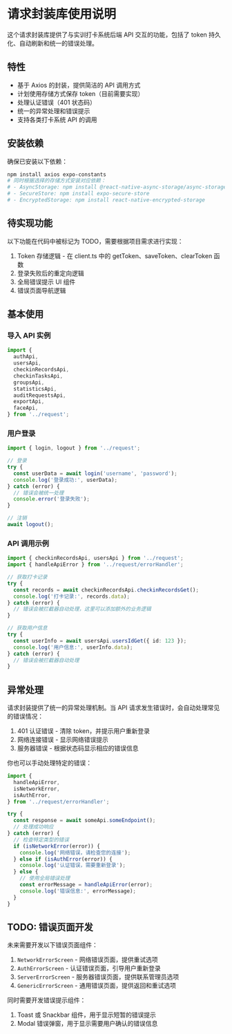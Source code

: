 # 请求封装库使用说明

这个请求封装库提供了与实训打卡系统后端 API 交互的功能，包括了 token 持久化、自动刷新和统一的错误处理。

## 特性

- 基于 Axios 的封装，提供简洁的 API 调用方式
- 计划使用存储方式保存 token（目前需要实现）
- 处理认证错误（401 状态码）
- 统一的异常处理和错误提示
- 支持各类打卡系统 API 的调用

## 安装依赖

确保已安装以下依赖：

```bash
npm install axios expo-constants
# 同时根据选择的存储方式安装对应依赖：
# - AsyncStorage: npm install @react-native-async-storage/async-storage
# - SecureStore: npm install expo-secure-store
# - EncryptedStorage: npm install react-native-encrypted-storage
```

## 待实现功能

以下功能在代码中被标记为 TODO，需要根据项目需求进行实现：

1. Token 存储逻辑 - 在 client.ts 中的 getToken、saveToken、clearToken 函数
2. 登录失败后的重定向逻辑
3. 全局错误提示 UI 组件
4. 错误页面导航逻辑

## 基本使用

### 导入 API 实例

```typescript
import {
  authApi,
  usersApi,
  checkinRecordsApi,
  checkinTasksApi,
  groupsApi,
  statisticsApi,
  auditRequestsApi,
  exportApi,
  faceApi,
} from '../request';
```

### 用户登录

```typescript
import { login, logout } from '../request';

// 登录
try {
  const userData = await login('username', 'password');
  console.log('登录成功:', userData);
} catch (error) {
  // 错误会被统一处理
  console.error('登录失败');
}

// 注销
await logout();
```

### API 调用示例

```typescript
import { checkinRecordsApi, usersApi } from '../request';
import { handleApiError } from '../request/errorHandler';

// 获取打卡记录
try {
  const records = await checkinRecordsApi.checkinRecordsGet();
  console.log('打卡记录:', records.data);
} catch (error) {
  // 错误会被拦截器自动处理，这里可以添加额外的业务逻辑
}

// 获取用户信息
try {
  const userInfo = await usersApi.usersIdGet({ id: 123 });
  console.log('用户信息:', userInfo.data);
} catch (error) {
  // 错误会被拦截器自动处理
}
```

## 异常处理

请求封装提供了统一的异常处理机制。当 API 请求发生错误时，会自动处理常见的错误情况：

1. 401 认证错误 - 清除 token，并提示用户重新登录
2. 网络连接错误 - 显示网络错误提示
3. 服务器错误 - 根据状态码显示相应的错误信息

你也可以手动处理特定的错误：

```typescript
import {
  handleApiError,
  isNetworkError,
  isAuthError,
} from '../request/errorHandler';

try {
  const response = await someApi.someEndpoint();
  // 处理成功响应
} catch (error) {
  // 检查特定类型的错误
  if (isNetworkError(error)) {
    console.log('网络错误，请检查您的连接');
  } else if (isAuthError(error)) {
    console.log('认证错误，需要重新登录');
  } else {
    // 使用全局错误处理
    const errorMessage = handleApiError(error);
    console.log('错误信息:', errorMessage);
  }
}
```

## TODO: 错误页面开发

未来需要开发以下错误页面组件：

1. `NetworkErrorScreen` - 网络错误页面，提供重试选项
2. `AuthErrorScreen` - 认证错误页面，引导用户重新登录
3. `ServerErrorScreen` - 服务器错误页面，提供联系管理员选项
4. `GenericErrorScreen` - 通用错误页面，提供返回和重试选项

同时需要开发错误提示组件：

1. Toast 或 Snackbar 组件，用于显示短暂的错误提示
2. Modal 错误弹窗，用于显示需要用户确认的错误信息
